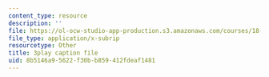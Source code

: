 ```yaml
---
content_type: resource
description: ''
file: https://ol-ocw-studio-app-production.s3.amazonaws.com/courses/18-01sc-single-variable-calculus-fall-2010/8b5146a95622f30bb859412fdeaf1481_MK_0QHbUnIA.srt
file_type: application/x-subrip
resourcetype: Other
title: 3play caption file
uid: 8b5146a9-5622-f30b-b859-412fdeaf1481
---
```

